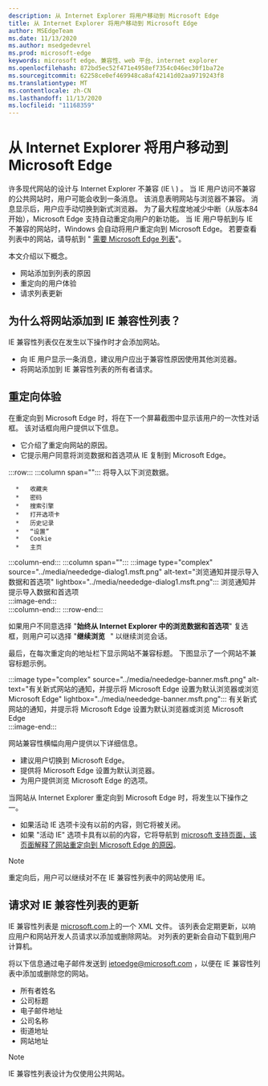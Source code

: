 ```yaml
---
description: 从 Internet Explorer 将用户移动到 Microsoft Edge
title: 从 Internet Explorer 将用户移动到 Microsoft Edge
author: MSEdgeTeam
ms.date: 11/13/2020
ms.author: msedgedevrel
ms.prod: microsoft-edge
keywords: microsoft edge、兼容性、web 平台、internet explorer
ms.openlocfilehash: 872bd5ec52f471e4958ef7354c046ec30f1ba72e
ms.sourcegitcommit: 62258ce0ef469948ca8af42141d02aa9719243f8
ms.translationtype: MT
ms.contentlocale: zh-CN
ms.lasthandoff: 11/13/2020
ms.locfileid: "11168359"
---
```

# 从 Internet Explorer 将用户移动到 Microsoft Edge  

许多现代网站的设计与 Internet Explorer 不兼容 (IE \ ) 。  当 IE 用户访问不兼容的公共网站时，用户可能会收到一条消息。  该消息表明网站与浏览器不兼容。  消息显示后，用户应手动切换到新式浏览器。  为了最大程度地减少中断（从版本84开始），Microsoft Edge 支持自动重定向用户的新功能。  当 IE 用户导航到与 IE 不兼容的网站时，Windows 会自动将用户重定向到 Microsoft Edge。  若要查看列表中的网站，请导航到 " [需要 Microsoft Edge 列表][MicrosoftEdgeNeededgeV1]"。

本文介绍以下概念。  

*   网站添加到列表的原因  
*   重定向的用户体验  
*   请求列表更新  
    
## 为什么将网站添加到 IE 兼容性列表？  

IE 兼容性列表仅在发生以下操作时才会添加网站。  

*   向 IE 用户显示一条消息，建议用户应出于兼容性原因使用其他浏览器。  
*   将网站添加到 IE 兼容性列表的所有者请求。  

## 重定向体验

在重定向到 Microsoft Edge 时，将在下一个屏幕截图中显示该用户的一次性对话框。  该对话框向用户提供以下信息。  

*   它介绍了重定向网站的原因。  
*   它提示用户同意将浏览数据和首选项从 IE 复制到 Microsoft Edge。  

:::row:::
   :::column span="":::
      将导入以下浏览数据。  
      
      *   收藏夹  
      *   密码  
      *   搜索引擎  
      *   打开选项卡  
      *   历史记录  
      *   “设置”  
      *   Cookie  
      *   主页  
   :::column-end:::
   :::column span="":::
      :::image type="complex" source="../media/neededge-dialog1.msft.png" alt-text="浏览通知并提示导入数据和首选项" lightbox="../media/neededge-dialog1.msft.png":::
         浏览通知并提示导入数据和首选项  
      :::image-end:::  
   :::column-end:::
:::row-end:::

如果用户不同意选择 "**始终从 Internet Explorer 中的浏览数据和首选项**" 复选框，则用户可以选择 "**继续浏览**   " 以继续浏览会话。  

最后，在每次重定向的地址栏下显示网站不兼容标题。  下图显示了一个网站不兼容标题示例。

:::image type="complex" source="../media/neededge-banner.msft.png" alt-text="有关新式网站的通知，并提示将 Microsoft Edge 设置为默认浏览器或浏览 Microsoft Edge" lightbox="../media/neededge-banner.msft.png":::
   有关新式网站的通知，并提示将 Microsoft Edge 设置为默认浏览器或浏览 Microsoft Edge  
:::image-end:::

网站兼容性横幅向用户提供以下详细信息。  

*   建议用户切换到 Microsoft Edge。  
*   提供将 Microsoft Edge 设置为默认浏览器。  
*   为用户提供浏览 Microsoft Edge 的选项。    
    
当网站从 Internet Explorer 重定向到 Microsoft Edge 时，将发生以下操作之一。

*   如果活动 IE 选项卡没有以前的内容，则它将被关闭。  
*   如果 "活动 IE" 选项卡具有以前的内容，它将导航到 [microsoft 支持页面，该页面解释了网站重定向到 Microsoft Edge 的原因][MicrosoftSupportOfficeTheWebsiteYouWereTryingToReachDoesntWorkWithInternetExplorer]。  

> [!NOTE]
> 重定向后，用户可以继续对不在 IE 兼容性列表中的网站使用 IE。  

## 请求对 IE 兼容性列表的更新  

IE 兼容性列表是 [microsoft.com][MicrosoftOfficialHome]上的一个 XML 文件。  该列表会定期更新，以响应用户和网站开发人员请求以添加或删除网站。  对列表的更新会自动下载到用户计算机。  

将以下信息通过电子邮件发送到 [ietoedge@microsoft.com][MailtoMicrosoftIetoedge] ，以便在 IE 兼容性列表中添加或删除您的网站。    

*   所有者姓名  
*   公司标题  
*   电子邮件地址  
*   公司名称  
*   街道地址  
*   网站地址  
    
> [!NOTE]
> IE 兼容性列表设计为仅使用公共网站。  

<!-- links -->  

[MailtoMicrosoftIetoedge]: mailto:ietoedge@microsoft.com "向 ietoedge@microsoft.com 发送电子邮件"  

[MicrosoftOfficialHome]: https://www.microsoft.com "Microsoft 官方家庭版"  

[MicrosoftEdgeNeededgeV1]:  https://edge.microsoft.com/neededge/v1 "需要 Microsoft Edge 列表 v1 xml |Microsoft Edge"  

[MicrosoftSupportOfficeTheWebsiteYouWereTryingToReachDoesntWorkWithInternetExplorer]: https://support.microsoft.com/office/the-website-you-were-trying-to-reach-doesn-t-work-with-internet-explorer-8f5fc675-cd47-414c-9535-12821ddfc554 "Internet Explorer | 无法使用您尝试访问的网站Microsoft Office 支持"  
